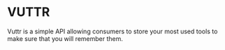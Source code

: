 # VUTTR

Vuttr is a simple API allowing consumers to store your most used tools to make sure that you will remember them.
